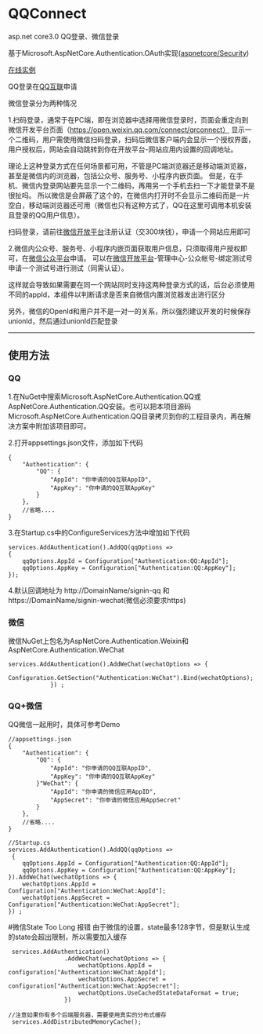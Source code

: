 ﻿# QQConnect
asp.net core3.0 QQ登录、微信登录

基于Microsoft.AspNetCore.Authentication.OAuth实现([aspnetcore/Security](https://github.com/dotnet/aspnetcore))

[在线实例](https://www.dming.top)

QQ登录在[QQ互联](https://connect.qq.com)申请


微信登录分为两种情况

1.扫码登录，通常于在PC端，即在浏览器中选择用微信登录时，页面会重定向到微信开发平台页面（https://open.weixin.qq.com/connect/qrconnect） 显示一个二维码，用户需使用微信扫码登录，扫码后微信客户端内会显示一个授权界面，用户授权后，网站会自动跳转到你在开放平台-网站应用内设置的回调地址。

理论上这种登录方式在任何场景都可用，不管是PC端浏览器还是移动端浏览器，甚至是微信内的浏览器，包括公众号、服务号、小程序内嵌页面。
但是，在手机、微信内登录网站要先显示一个二维码，再用另一个手机去扫一下才能登录不是很扯吗。
所以微信是会屏蔽了这个的，在微信内打开时不会显示二维码而是一片空白，移动端浏览器还可用（微信也只有这种方式了，QQ在这里可调用本机安装且登录的QQ用户信息）。

扫码登录，请前往[微信开放平台](https://open.weixin.qq.com)注册认证（交300块钱），申请一个网站应用即可

2.微信内公众号、服务号、小程序内嵌页面获取用户信息，只须取得用户授权即可，在[微信公众平台](https://mp.weixin.qq.com)申请。
可以在[微信开放平台](https://open.weixin.qq.com)-管理中心-公众帐号-绑定测试号申请一个测试号进行测试（同需认证）。

这样就会导致如果需要在同一个网站同时支持这两种登录方式的话，后台必须使用不同的appId，本组件以判断请求是否来自微信内置浏览器发出进行区分

另外，微信的OpenId和用户并不是一对一的关系，所以强烈建议开发的时候保存unionId，然后通过unionId匹配登录
****
## 使用方法

### QQ
1.在NuGet中搜索Microsoft.AspNetCore.Authentication.QQ或AspNetCore.Authentication.QQ安装。也可以把本项目源码Microsoft.AspNetCore.Authentication.QQ目录拷贝到你的工程目录内，再在解决方案中附加该项目即可。  

2.打开appsettings.json文件，添加如下代码
~~~
{
    "Authentication": {
        "QQ": {
            "AppId": "你申请的QQ互联AppID",
            "AppKey": "你申请的QQ互联AppKey"
        }
    },
    //省略....
}
~~~
3.在Startup.cs中的ConfigureServices方法中增加如下代码
~~~ 
services.AddAuthentication().AddQQ(qqOptions =>
{
    qqOptions.AppId = Configuration["Authentication:QQ:AppId"];
    qqOptions.AppKey = Configuration["Authentication:QQ:AppKey"];
});
~~~
4.默认回调地址为 http://DomainName/signin-qq 和 https://DomainName/signin-wechat(微信必须要求https)

### 微信
微信NuGet上包名为AspNetCore.Authentication.Weixin和AspNetCore.Authentication.WeChat

~~~
services.AddAuthentication().AddWeChat(wechatOptions => {
                Configuration.GetSection("Authentication:WeChat").Bind(wechatOptions);
            }) ;
~~~

### QQ+微信
QQ微信一起用时，具体可参考Demo

~~~
//appsettings.json
{
    "Authentication": {
        "QQ": {
            "AppId": "你申请的QQ互联AppID",
            "AppKey": "你申请的QQ互联AppKey"
        }"WeChat": {
            "AppId": "你申请的微信应用AppID",
            "AppSecret": "你申请的微信应用AppSecret"
        }
    },
    //省略....
}
~~~

~~~
//Startup.cs
services.AddAuthentication().AddQQ(qqOptions =>
 {
    qqOptions.AppId = Configuration["Authentication:QQ:AppId"];
    qqOptions.AppKey = Configuration["Authentication:QQ:AppKey"];
}).AddWeChat(wechatOptions => {
    wechatOptions.AppId = Configuration["Authentication:WeChat:AppId"];
    wechatOptions.AppSecret = Configuration["Authentication:WeChat:AppSecret"];
}) ;
~~~


#微信State Too Long 报错
由于微信的设置，state最多128字节，但是默认生成的state会超出限制，所以需要加入缓存
~~~
 services.AddAuthentication()
                .AddWeChat(wechatOptions => {
                    wechatOptions.AppId = configuration["Authentication:WeChat:AppId"];
                    wechatOptions.AppSecret = configuration["Authentication:WeChat:AppSecret"];
                    wechatOptions.UseCachedStateDataFormat = true;
                })

//注意如果你有多个后端服务器，需要使用真实的分布式缓存
 services.AddDistributedMemoryCache();
~~~
